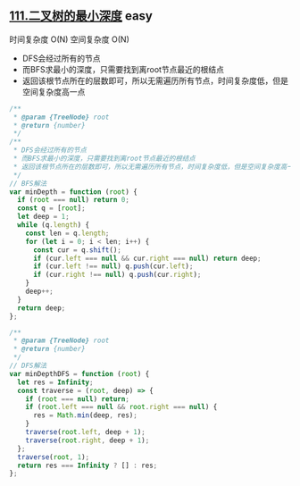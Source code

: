 ## [111.二叉树的最小深度](https://leetcode.cn/problems/minimum-depth-of-binary-tree/) <Badge type="success">easy</Badge>

时间复杂度 O(N)
空间复杂度 O(N)

- DFS会经过所有的节点
- 而BFS求最小的深度，只需要找到离root节点最近的根结点
- 返回该根节点所在的层数即可，所以无需遍历所有节点，时间复杂度低，但是空间复杂度高一点

```js
/**
 * @param {TreeNode} root
 * @return {number}
 */
/**
 * DFS会经过所有的节点
 * 而BFS求最小的深度，只需要找到离root节点最近的根结点
 * 返回该根节点所在的层数即可，所以无需遍历所有节点，时间复杂度低，但是空间复杂度高一点
 */
// BFS解法
var minDepth = function (root) {
  if (root === null) return 0;
  const q = [root];
  let deep = 1;
  while (q.length) {
    const len = q.length;
    for (let i = 0; i < len; i++) {
      const cur = q.shift();
      if (cur.left === null && cur.right === null) return deep;
      if (cur.left !== null) q.push(cur.left);
      if (cur.right !== null) q.push(cur.right);
    }
    deep++;
  }
  return deep;
};
```

```js
/**
 * @param {TreeNode} root
 * @return {number}
 */
// DFS解法
var minDepthDFS = function (root) {
  let res = Infinity;
  const traverse = (root, deep) => {
    if (root === null) return;
    if (root.left === null && root.right === null) {
      res = Math.min(deep, res);
    }
    traverse(root.left, deep + 1);
    traverse(root.right, deep + 1);
  };
  traverse(root, 1);
  return res === Infinity ? [] : res;
};
```
